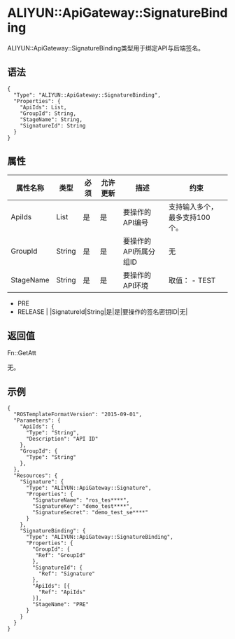 # ALIYUN::ApiGateway::SignatureBinding

ALIYUN::ApiGateway::SignatureBinding类型用于绑定API与后端签名。

## 语法

```
{
  "Type": "ALIYUN::ApiGateway::SignatureBinding",
  "Properties": {
    "ApiIds": List,
    "GroupId": String,
    "StageName": String,
    "SignatureId": String
  }
}
```

## 属性

|属性名称|类型|必须|允许更新|描述|约束|
|----|--|--|----|--|--|
|ApiIds|List|是|是|要操作的API编号|支持输入多个，最多支持100个。|
|GroupId|String|是|是|要操作的API所属分组ID|无|
|StageName|String|是|是|要操作的API环境|取值： -   TEST
-   PRE
-   RELEASE |
|SignatureId|String|是|是|要操作的签名密钥ID|无|

## 返回值

Fn::GetAtt

无。

## 示例

```
{
  "ROSTemplateFormatVersion": "2015-09-01",
  "Parameters": {
    "ApiIds": {
      "Type": "String",
      "Description": "API ID"
    },
    "GroupId": {
      "Type": "String"
    },
  },
  "Resources": {
    "Signature": {
      "Type": "ALIYUN::ApiGateway::Signature",
      "Properties": {
        "SignatureName": "ros_tes****",
        "SignatureKey": "demo_test****",
        "SignatureSecret": "demo_test_se****"
      }
    },
    "SignatureBinding": {
      "Type": "ALIYUN::ApiGateway::SignatureBinding",
      "Properties": {
        "GroupId": {
         "Ref": "GroupId"
        },
        "SignatureId": {
          "Ref": "Signature"
        },
        "ApiIds": [{
          "Ref": "ApiIds"
        }],
        "StageName": "PRE"
      }
    }
  }
}
```

